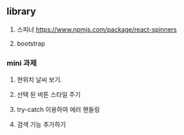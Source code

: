 ## library

1. 스피너
   https://www.npmjs.com/package/react-spinners

2. bootstrap

### mini 과제

1. 현위치 날씨 보기.
2. 선택 된 버튼 스타일 주기
3. try-catch 이용하여 에러 핸들링

4. 검색 기능 추가하기

